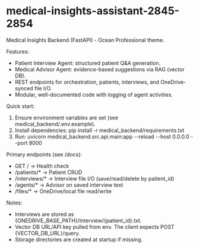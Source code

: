 # medical-insights-assistant-2845-2854

Medical Insights Backend (FastAPI) - Ocean Professional theme.

Features:
- Patient Interview Agent: structured patient Q&A generation.
- Medical Advisor Agent: evidence-based suggestions via RAG (vector DB).
- REST endpoints for orchestration, patients, interviews, and OneDrive-synced file I/O.
- Modular, well-documented code with logging of agent activities.

Quick start:
1) Ensure environment variables are set (see medical_backend/.env.example).
2) Install dependencies:
   pip install -r medical_backend/requirements.txt
3) Run:
   uvicorn medical_backend.src.api.main:app --reload --host 0.0.0.0 --port 8000

Primary endpoints (see /docs):
- GET /                         -> Health check
- /patients/*                   -> Patient CRUD
- /interviews/*                 -> Interview file I/O (save/read/delete by patient_id)
- /agents/*                     -> Advisor on saved interview text
- /files/*                      -> OneDrive/local file read/write

Notes:
- Interviews are stored as {ONEDRIVE_BASE_PATH}/Interview/{patient_id}.txt.
- Vector DB URL/API key pulled from env. The client expects POST {VECTOR_DB_URL}/query.
- Storage directories are created at startup if missing.
